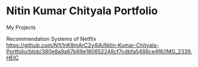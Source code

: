# Nitin Kumar Chityala Portfolio
My Projects

Recommendation Systems of Netflix
https://github.com/N1t1nK8mArC2y4lA/Nitin-Kumar-Chityala-Portfolio/blob/380e8a9a67b69e180652248cf7cdbfa5488ce4f6/IMG_2339.HEIC
